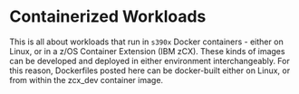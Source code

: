# Containerized Workloads
This is all about workloads that run in ```s390x``` Docker containers - either
on Linux, or in a z/OS Container Extension (IBM zCX).  These kinds of images can
be developed and deployed in either environment interchangeably.  For this reason,
Dockerfiles posted here can be docker-built either on Linux, or from within the
zcx_dev container image.
